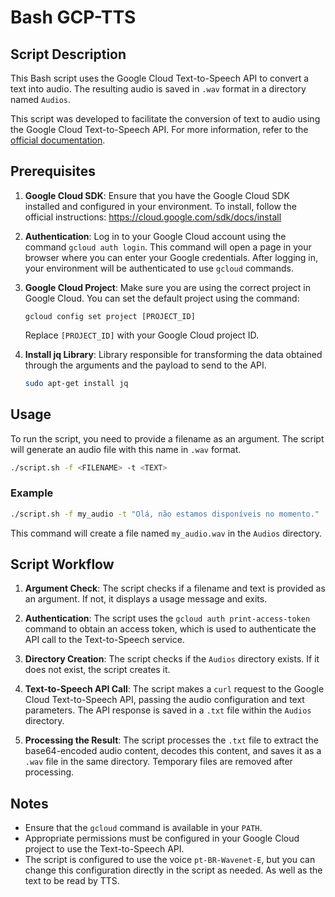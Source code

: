 # Bash GCP-TTS

## Script Description

This Bash script uses the Google Cloud Text-to-Speech API to convert a text into audio. The resulting audio is saved in `.wav` format in a directory named `Audios`.

This script was developed to facilitate the conversion of text to audio using the Google Cloud Text-to-Speech API. For more information, refer to the [official documentation](https://cloud.google.com/text-to-speech/docs).

## Prerequisites

1. **Google Cloud SDK**: Ensure that you have the Google Cloud SDK installed and configured in your environment. To install, follow the official instructions: https://cloud.google.com/sdk/docs/install

2. **Authentication**: Log in to your Google Cloud account using the command `gcloud auth login`. This command will open a page in your browser where you can enter your Google credentials. After logging in, your environment will be authenticated to use `gcloud` commands.

3. **Google Cloud Project**: Make sure you are using the correct project in Google Cloud. You can set the default project using the command:
   ```
   gcloud config set project [PROJECT_ID]
   ```
   Replace `[PROJECT_ID]` with your Google Cloud project ID.

4. **Install jq Library**: Library responsible for transforming the data obtained through the arguments and the payload to send to the API.
   ```bash
   sudo apt-get install jq
   ```

## Usage

To run the script, you need to provide a filename as an argument. The script will generate an audio file with this name in `.wav` format.

```bash
./script.sh -f <FILENAME> -t <TEXT>
```

### Example

```bash
./script.sh -f my_audio -t "Olá, não estamos disponíveis no momento."
```

This command will create a file named `my_audio.wav` in the `Audios` directory.

## Script Workflow

1. **Argument Check**: The script checks if a filename and text is provided as an argument. If not, it displays a usage message and exits.

2. **Authentication**: The script uses the `gcloud auth print-access-token` command to obtain an access token, which is used to authenticate the API call to the Text-to-Speech service.

3. **Directory Creation**: The script checks if the `Audios` directory exists. If it does not exist, the script creates it.

4. **Text-to-Speech API Call**: The script makes a `curl` request to the Google Cloud Text-to-Speech API, passing the audio configuration and text parameters. The API response is saved in a `.txt` file within the `Audios` directory.

5. **Processing the Result**: The script processes the `.txt` file to extract the base64-encoded audio content, decodes this content, and saves it as a `.wav` file in the same directory. Temporary files are removed after processing.

## Notes

- Ensure that the `gcloud` command is available in your `PATH`.
- Appropriate permissions must be configured in your Google Cloud project to use the Text-to-Speech API.
- The script is configured to use the voice `pt-BR-Wavenet-E`, but you can change this configuration directly in the script as needed. As well as the text to be read by TTS.